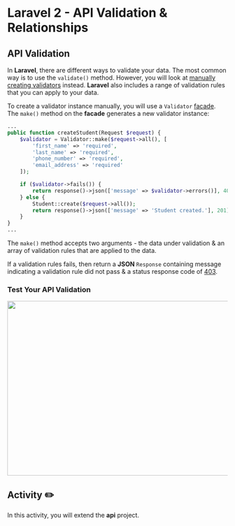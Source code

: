 # Laravel 2 - API Validation & Relationships

## API Validation
In **Laravel**, there are different ways to validate your data. The most common way is to use the `validate()` method. However, you will look at [manually creating validators](https://laravel.com/docs/8.x/validation#manually-creating-validators) instead. **Laravel** also includes a range of validation rules that you can apply to your data.

To create a validator instance manually, you will use a  `Validator` [facade](https://laravel.com/docs/8.x/facades). The `make()` method on the **facade** generates a new validator instance: 

```php
...
public function createStudent(Request $request) {
    $validator = Validator::make($request->all(), [
        'first_name' => 'required',
        'last_name' => 'required',
        'phone_number' => 'required',
        'email_address' => 'required'
    ]);

    if ($validator->fails()) {
        return response()->json(['message' => $validator->errors()], 403);
    } else {
        Student::create($request->all());
        return response()->json(['message' => 'Student created.'], 201);
    }
}
...
```

The `make()` method accepts two arguments - the data under validation & an array of validation rules that are applied to the data.

If a validation rules fails, then return a **JSON** `Response` containing message indicating a validation rule did not pass & a status response code of [403](https://developer.mozilla.org/en-US/docs/Web/HTTP/Status/403). 

### Test Your API Validation

<img src="../tex/img/03-laravel-1-rest-apis-postman/02-postman-1.png" width="700" height="400" />

## Activity ✏️
In this activity, you will extend the **api** project. 
